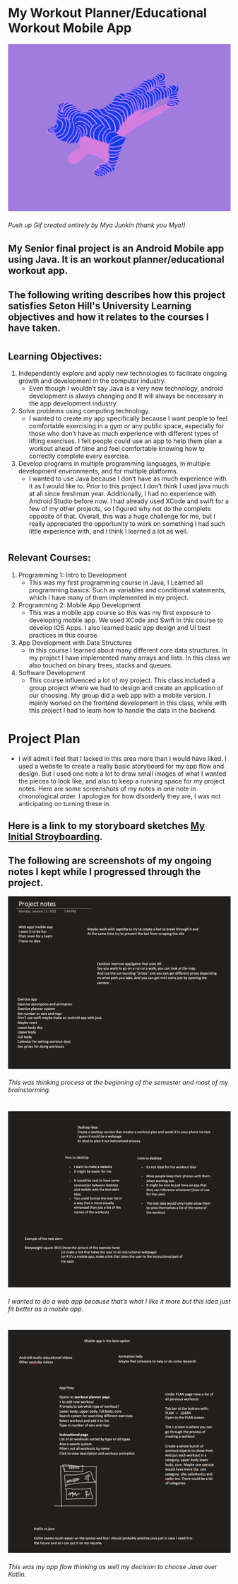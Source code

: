 # My Workout Planner/Educational Workout Mobile App
![Project Notes Image 1](/app/src/main/res/drawable-v24/pushup2.gif)
###### Push up Gif created entirely by Mya Junkin (thank you Mya!)
## My Senior final project is an Android Mobile app using Java. It is an workout planner/educational workout app. 
## The following writing describes how this project satisfies Seton Hill's University Learning objectives and how it relates to the courses I have taken.
#
## Learning Objectives:
1.	Independently explore and apply new technologies to facilitate ongoing growth and development in the computer industry.
    - Even though I wouldn’t say Java is a very new technology, android development 	is always changing and It will always be necessary in the app development 	industry.
2.	Solve problems using computing technology.
    - I wanted to create my app specifically because I want people to feel	comfortable exercising in a gym or any public space, especially for those who 	don’t have as much experience with different types of lifting exercises. I felt 	people could use an app to help them plan a workout ahead of time and feel 	comfortable knowing how to correctly complete every exercise.
3.	Develop programs in multiple programming languages, in multiple development environments, and for multiple platforms.
    - I wanted to use Java because I don’t have as much experience with it as I would 	like to. Prior to this project I don’t think I used java much at all since freshman 		year. Additionally, I had no experience with Android Studio before now. I had 	already used XCode and swift for a few of my other projects, so I figured why not 	do the complete opposite of that. Overall, this was a huge challenge for me, but I 	really appreciated the opportunity to work on something I had such little 	experience with, and I think I learned a lot as well. 
#
## Relevant Courses:
1.	Programming 1: Intro to Development
    - This was my first programming course in Java, I Learned all programming basics. Such as variables and conditional statements, which I have many of them implemented in my project.
2.	Programming 2: Mobile App Development
    - This was a mobile app course so this was my first exposure to developing mobile app. We used XCode and Swift In this course to develop IOS Apps. I also learned basic app design and UI best practices in this course.
3.	App Development with Data Structures
    - In this course I learned about many different core data structures. In my project I have implemented many arrays and lists. In this class we also touched on binary trees, stacks and queues.
4. Software Development
   - This course influenced a lot of my project. This class included a group project where we had to design and create an application of our choosing. My group did a web app with a 	mobile version. I mainly worked on the frontend development in this class, while with 	this project I had to learn how to handle the data in the backend.
#
#
# Project Plan
- I will admit I feel that I lacked in this area more than I would have liked. I used a website to create a really basic storyboard for my app flow and design. But I used one note a lot to draw small images of what I wanted the pieces to look like, and also to keep a running space for my project notes. Here are some screenshots of my notes in one note in chronological order. I apologize for how disorderly they are, I was not anticipating on turning these in.
## Here is a link to my storyboard sketches [My Initial Stroyboarding](https://app.milanote.com/1NicOa1PQg8faI?p=QVxERwDkaiE).

## The following are screenshots of my ongoing notes I kept while I progressed through the project. 
![Project Notes Image 1](/app/src/main/res/drawable-v24/ProjectNotes1.png)
###### This was thinking process at the beginning of the semester and most of my brainstorming.
#
![Project Notes Image 2](/app/src/main/res/drawable-v24/ProjectsNotes2.png)
###### I wanted to do a web app because that’s what I like it more but this idea just fit better as a mobile app.
#
![Project Notes Image 3](/app/src/main/res/drawable-v24/ProjectNotes3.png)
###### This was my app flow thinking as well my decision to choose Java over Kotlin.





